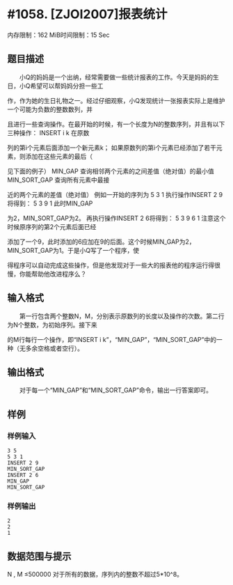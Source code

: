 # #1058. [ZJOI2007]报表统计

内存限制：162 MiB时间限制：15 Sec

## 题目描述

　　小Q的妈妈是一个出纳，经常需要做一些统计报表的工作。今天是妈妈的生日，小Q希望可以帮妈妈分担一些工

作，作为她的生日礼物之一。经过仔细观察，小Q发现统计一张报表实际上是维护一个可能为负数的整数数列，并

且进行一些查询操作。在最开始的时候，有一个长度为N的整数序列，并且有以下三种操作： INSERT i k 在原数

列的第i个元素后面添加一个新元素k； 如果原数列的第i个元素已经添加了若干元素，则添加在这些元素的最后（

见下面的例子） MIN_GAP 查询相邻两个元素的之间差值（绝对值）的最小值 MIN_SORT_GAP 查询所有元素中最接

近的两个元素的差值（绝对值） 例如一开始的序列为 5 3 1 执行操作INSERT 2 9将得到： 5 3 9 1 此时MIN_GAP

为2，MIN_SORT_GAP为2。 再执行操作INSERT 2 6将得到： 5 3 9 6 1 注意这个时候原序列的第2个元素后面已经

添加了一个9，此时添加的6应加在9的后面。这个时候MIN_GAP为2，MIN_SORT_GAP为1。于是小Q写了一个程序，使

得程序可以自动完成这些操作，但是他发现对于一些大的报表他的程序运行得很慢，你能帮助他改进程序么？

## 输入格式

　　第一行包含两个整数N，M，分别表示原数列的长度以及操作的次数。第二行为N个整数，为初始序列。接下来

的M行每行一个操作，即&ldquo;INSERT i k&rdquo;，&ldquo;MIN_GAP&rdquo;，&ldquo;MIN_SORT_GAP&rdquo;中的一种（无多余空格或者空行）。

## 输出格式

　　对于每一个&ldquo;MIN_GAP&rdquo;和&ldquo;MIN_SORT_GAP&rdquo;命令，输出一行答案即可。

## 样例

### 样例输入

    
    3 5
    5 3 1
    INSERT 2 9
    MIN_SORT_GAP
    INSERT 2 6
    MIN_GAP
    MIN_SORT_GAP
    

### 样例输出

    
    2
    2
    1
    

## 数据范围与提示

N , M &le;500000 对于所有的数据，序列内的整数不超过5*10^8。

